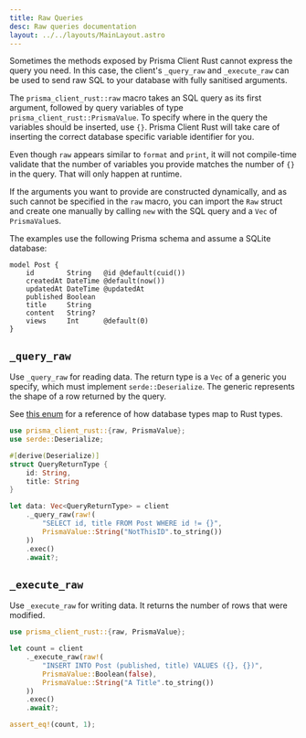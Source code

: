 ```yaml
---
title: Raw Queries
desc: Raw queries documentation
layout: ../../layouts/MainLayout.astro
---
```


Sometimes the methods exposed by Prisma Client Rust cannot express the query you need. In this case, the client's `_query_raw` and `_execute_raw` can be used to send raw SQL to your database with fully sanitised arguments.

The `prisma_client_rust::raw` macro takes an SQL query as its first argument, followed by query variables of type `prisma_client_rust::PrismaValue`.
To specify where in the query the variables should be inserted, use `{}`.
Prisma Client Rust will take care of inserting the correct database specific variable identifier for you.

Even though `raw` appears similar to `format` and `print`, it will not compile-time validate that the number of variables you provide matches the number of `{}` in the query. That will only happen at runtime.

If the arguments you want to provide are constructed dynamically, and as such cannot be specified in the `raw` macro, you can import the `Raw` struct and create one manually by calling `new` with the SQL query and a `Vec` of `PrismaValue`s.

The examples use the following Prisma schema and assume a SQLite database:

```prisma
model Post {
    id        String   @id @default(cuid())
    createdAt DateTime @default(now())
    updatedAt DateTime @updatedAt
    published Boolean
    title     String
    content   String?
    views     Int      @default(0)
}
```

## `_query_raw`

Use `_query_raw` for reading data.
The return type is a `Vec` of a generic you specify, which must implement `serde::Deserialize`.
The generic represents the shape of a row returned by the query.

See <a href="https://github.com/Brendonovich/prisma-client-rust/blob/0.6.1/src/raw.rs#L119-L139" target="_blank">this enum</a> for a reference of how database types map to Rust types.

```rust
use prisma_client_rust::{raw, PrismaValue};
use serde::Deserialize;

#[derive(Deserialize)]
struct QueryReturnType {
    id: String,
    title: String
}

let data: Vec<QueryReturnType> = client
    ._query_raw(raw!(
        "SELECT id, title FROM Post WHERE id != {}",
        PrismaValue::String("NotThisID".to_string())
    ))
    .exec()
    .await?;
```

## `_execute_raw`

Use `_execute_raw` for writing data. It returns the number of rows that were modified.

```rust
use prisma_client_rust::{raw, PrismaValue};

let count = client
    ._execute_raw(raw!(
        "INSERT INTO Post (published, title) VALUES ({}, {})",
        PrismaValue::Boolean(false),
        PrismaValue::String("A Title".to_string())
    ))
    .exec()
    .await?;

assert_eq!(count, 1);
```
